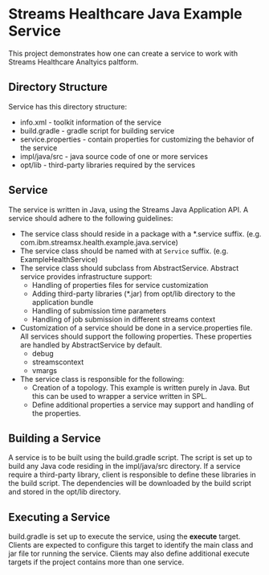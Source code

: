 # Streams Healthcare Java Example Service

This project demonstrates how one can create a service to work with Streams Healthcare Analtyics paltform.  

## Directory Structure

Service has this directory structure:

* info.xml - toolkit information of the service
* build.gradle - gradle script for building service
* service.properties - contain properties for customizing the behavior of the service
* impl/java/src - java source code of one or more services
* opt/lib - third-party libraries required by the services

## Service

The service is written in Java, using the Streams Java Application API.  A service should adhere to the following guidelines:

* The service class should reside in a package with a *.service suffix. (e.g. com.ibm.streamsx.health.example.java.service)
* The service class should be named with at `Service` suffix. (e.g. ExampleHealthService)
* The service class should subclass from AbstractService.  Abstract service provides infrastructure support:
    * Handling of properties files for service customization
    * Adding third-party libraries (*.jar) from opt/lib directory to the application bundle
    * Handling of submission time parameters
    * Handling of job submission in different streams context
* Customization of a service should be done in a service.properties file.  All services should support the following properties.  These properties are handled by AbstractService by default.
    * debug
    * streamscontext
    * vmargs
* The service class is responsible for the following:
    * Creation of a topology.  This example is written purely in Java.  But this can be used to wrapper a service written in SPL.
    * Define additional properties a service may support and handling of the properties.
        
## Building a Service

A service is to be built using the build.gradle script.  The script is set up to build any Java code residing in the impl/java/src directory.
If a service require a third-party library, client is responsible to define these libraries in the build script.  The dependencies will be downloaded
by the build script and  stored in the opt/lib directory.  

## Executing a Service

build.gradle is set up to execute the service, using the **execute** target.  
Clients are expected to configure this target to identify the main class and jar file tor running the service.
Clients may also define additional execute targets if the project contains more than one service.